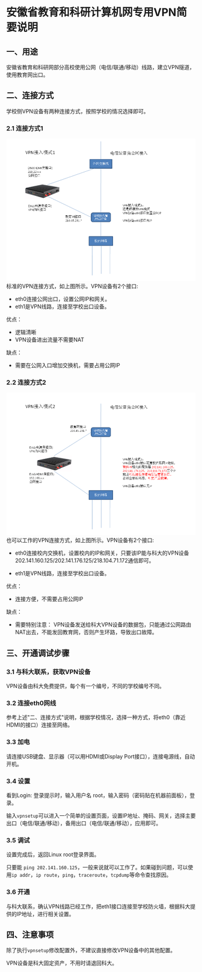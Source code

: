 # 安徽省教育和科研计算机网专用VPN简要说明

## 一、用途

安徽省教育和科研网部分高校使用公网（电信/联通/移动）线路，建立VPN隧道，使用教育网出口。

## 二、连接方式

学校侧VPN设备有两种连接方式，按照学校的情况选择即可。

### 2.1 连接方式1

![连接方式1](img/1.png)
标准的VPN连接方式，如上图所示。VPN设备有2个接口:  
- eth0连接公网出口，设置公网IP和网关。
- eth1是VPN线路，连接至学校出口设备。

优点：  
- 逻辑清晰
- VPN设备进出流量不需要NAT

缺点：
- 需要在公网入口增加交换机，需要占用公网IP


### 2.2 连接方式2

![连接方式2](img/2.png)
也可以工作的VPN连接方式，如上图所示。VPN设备有2个接口:  
- eth0连接校内交换机，设置校内的IP和网关，只要该IP能与科大的VPN设备202.141.160.125/202.141.176.125/218.104.71.172通信即可。

- eth1是VPN线路，连接至学校出口设备。

优点：  
- 连接方便，不需要占用公网IP

缺点：
- 需要特别注意： VPN设备发送给科大VPN设备的数据包，只能通过公网路由NAT出去，不能发回教育网，否则产生环路，导致出口故障。


## 三、开通调试步骤

### 3.1 与科大联系，获取VPN设备

VPN设备由科大免费提供，每个有一个编号，不同的学校编号不同。

### 3.2 连接eth0网线

参考上述"二、连接方式"说明，根据学校情况，选择一种方式，将eth0（靠近HDMI的接口）连接至网络。

### 3.3 加电

请连接USB键盘、显示器（可以用HDMI或Display Port接口），连接电源线，自动开机。

### 3.4 设置

看到Login: 登录提示时，输入用户名 root，输入密码（密码贴在机器前面板），登录。

输入`vpnsetup`可以进入一个简单的设置页面，设置IP地址、掩码、网关，选择主要出口（电信/联通/移动），备用出口（电信/联通/移动），应用即可。


### 3.5 调试

设置完成后，返回Linux root登录界面。

只要能 `ping 202.141.160.125`，一般来说就可以工作了。如果碰到问题，可以使用`ip addr`，`ip route`，`ping`，`traceroute`，`tcpdump`等命令查找原因。

### 3.6 开通

与科大联系，确认VPN线路已经工作，把eth1接口连接至学校防火墙，根据科大提供的IP地址，进行相关设置。

## 四、注意事项

除了执行`vpnsetup`修改配置外，不建议直接修改VPN设备中的其他配置。

VPN设备是科大固定资产，不用时请退回科大。
